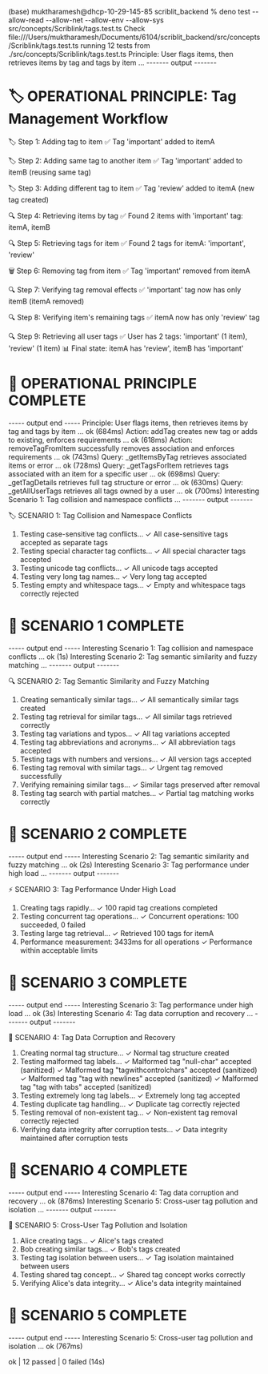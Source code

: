 (base) muktharamesh@dhcp-10-29-145-85 scriblit_backend % deno test --allow-read --allow-net --allow-env --allow-sys src/concepts/Scriblink/tags.test.ts
Check file:///Users/muktharamesh/Documents/6104/scriblit_backend/src/concepts/Scriblink/tags.test.ts
running 12 tests from ./src/concepts/Scriblink/tags.test.ts
Principle: User flags items, then retrieves items by tag and tags by item ...
------- output -------

🏷️  OPERATIONAL PRINCIPLE: Tag Management Workflow
============================================================

🏷️  Step 1: Adding tag to item
   ✅ Tag 'important' added to itemA

🏷️  Step 2: Adding same tag to another item
   ✅ Tag 'important' added to itemB (reusing same tag)

🏷️  Step 3: Adding different tag to item
   ✅ Tag 'review' added to itemA (new tag created)

🔍 Step 4: Retrieving items by tag
   ✅ Found 2 items with 'important' tag: itemA, itemB

🔍 Step 5: Retrieving tags for item
   ✅ Found 2 tags for itemA: 'important', 'review'

🗑️  Step 6: Removing tag from item
   ✅ Tag 'important' removed from itemA

🔍 Step 7: Verifying tag removal effects
   ✅ 'important' tag now has only itemB (itemA removed)

🔍 Step 8: Verifying item's remaining tags
   ✅ itemA now has only 'review' tag

🔍 Step 9: Retrieving all user tags
   ✅ User has 2 tags: 'important' (1 item), 'review' (1 item)
   📊 Final state: itemA has 'review', itemB has 'important'

🎉 OPERATIONAL PRINCIPLE COMPLETE
============================================================
----- output end -----
Principle: User flags items, then retrieves items by tag and tags by item ... ok (684ms)
Action: addTag creates new tag or adds to existing, enforces requirements ... ok (618ms)
Action: removeTagFromItem successfully removes association and enforces requirements ... ok (743ms)
Query: _getItemsByTag retrieves associated items or error ... ok (728ms)
Query: _getTagsForItem retrieves tags associated with an item for a specific user ... ok (698ms)
Query: _getTagDetails retrieves full tag structure or error ... ok (630ms)
Query: _getAllUserTags retrieves all tags owned by a user ... ok (700ms)
Interesting Scenario 1: Tag collision and namespace conflicts ...
------- output -------

🏷️  SCENARIO 1: Tag Collision and Namespace Conflicts
1. Testing case-sensitive tag conflicts...
✓ All case-sensitive tags accepted as separate tags
2. Testing special character tag conflicts...
✓ All special character tags accepted
3. Testing unicode tag conflicts...
✓ All unicode tags accepted
4. Testing very long tag names...
✓ Very long tag accepted
5. Testing empty and whitespace tags...
✓ Empty and whitespace tags correctly rejected

🎉 SCENARIO 1 COMPLETE
==================================================
----- output end -----
Interesting Scenario 1: Tag collision and namespace conflicts ... ok (1s)
Interesting Scenario 2: Tag semantic similarity and fuzzy matching ...
------- output -------

🔍 SCENARIO 2: Tag Semantic Similarity and Fuzzy Matching
1. Creating semantically similar tags...
✓ All semantically similar tags created
2. Testing tag retrieval for similar tags...
✓ All similar tags retrieved correctly
3. Testing tag variations and typos...
✓ All tag variations accepted
4. Testing tag abbreviations and acronyms...
✓ All abbreviation tags accepted
5. Testing tags with numbers and versions...
✓ All version tags accepted
6. Testing tag removal with similar tags...
✓ Urgent tag removed successfully
7. Verifying remaining similar tags...
✓ Similar tags preserved after removal
8. Testing tag search with partial matches...
✓ Partial tag matching works correctly

🎉 SCENARIO 2 COMPLETE
==================================================
----- output end -----
Interesting Scenario 2: Tag semantic similarity and fuzzy matching ... ok (2s)
Interesting Scenario 3: Tag performance under high load ...
------- output -------

⚡ SCENARIO 3: Tag Performance Under High Load
1. Creating tags rapidly...
✓ 100 rapid tag creations completed
2. Testing concurrent tag operations...
✓ Concurrent operations: 100 succeeded, 0 failed
3. Testing large tag retrieval...
✓ Retrieved 100 tags for itemA
4. Performance measurement: 3433ms for all operations
✓ Performance within acceptable limits

🎉 SCENARIO 3 COMPLETE
==================================================
----- output end -----
Interesting Scenario 3: Tag performance under high load ... ok (3s)
Interesting Scenario 4: Tag data corruption and recovery ...
------- output -------

🔧 SCENARIO 4: Tag Data Corruption and Recovery
1. Creating normal tag structure...
✓ Normal tag structure created
2. Testing malformed tag labels...
✓ Malformed tag "null-char" accepted (sanitized)
✓ Malformed tag "tagwithcontrolchars" accepted (sanitized)
✓ Malformed tag "tag
with
newlines" accepted (sanitized)
✓ Malformed tag "tag    with    tabs" accepted (sanitized)
3. Testing extremely long tag labels...
✓ Extremely long tag accepted
4. Testing duplicate tag handling...
✓ Duplicate tag correctly rejected
5. Testing removal of non-existent tag...
✓ Non-existent tag removal correctly rejected
6. Verifying data integrity after corruption tests...
✓ Data integrity maintained after corruption tests

🎉 SCENARIO 4 COMPLETE
==================================================
----- output end -----
Interesting Scenario 4: Tag data corruption and recovery ... ok (876ms)
Interesting Scenario 5: Cross-user tag pollution and isolation ...
------- output -------

👥 SCENARIO 5: Cross-User Tag Pollution and Isolation
1. Alice creating tags...
✓ Alice's tags created
2. Bob creating similar tags...
✓ Bob's tags created
3. Testing tag isolation between users...
✓ Tag isolation maintained between users
4. Testing shared tag concept...
✓ Shared tag concept works correctly
5. Verifying Alice's data integrity...
✓ Alice's data integrity maintained

🎉 SCENARIO 5 COMPLETE
==================================================
----- output end -----
Interesting Scenario 5: Cross-user tag pollution and isolation ... ok (767ms)

ok | 12 passed | 0 failed (14s)